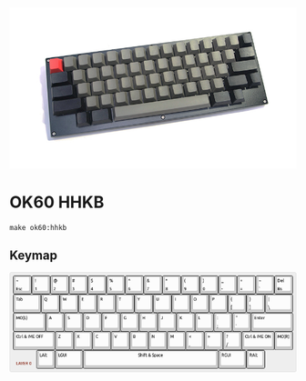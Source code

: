 ![OK60 HHKB](images/hhkb.jpg)

# OK60 HHKB

    make ok60:hhkb


## Keymap

![LAYER 0](images/layer0.png)
